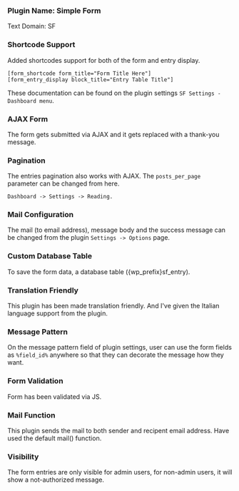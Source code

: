 ### Plugin Name: Simple Form
Text Domain: SF

### Shortcode Support
Added shortcodes support for both of the form and entry display.
```
[form_shortcode form_title="Form Title Here"]
[form_entry_display block_title="Entry Table Title"]
```

These documentation can be found on the plugin settings `SF Settings - Dashboard menu`.

### AJAX Form
The form gets submitted via AJAX and it gets replaced with a thank-you message.

### Pagination
The entries pagination also works with AJAX. The `posts_per_page` parameter can be changed from here.
```
Dashboard -> Settings -> Reading.
```

### Mail Configuration
The mail (to email address), message body and the success message can be changed from the plugin `Settings -> Options` page.

### Custom Database Table
To save the form data, a database table ({wp_prefix}sf_entry).

### Translation Friendly
This plugin has been made translation friendly. And I've given the Italian language support from the plugin.

### Message Pattern
On the message pattern field of plugin settings, user can use the form fields as `%field_id%` anywhere so that they can decorate the message how they want.

### Form Validation
Form has been validated via JS.

### Mail Function
This plugin sends the mail to both sender and recipent email address. Have used the default mail() function.

### Visibility
The form entries are only visible for admin users, for non-admin users, it will show a not-authorized message.
